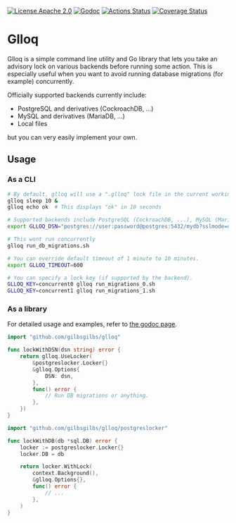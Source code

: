 [![License Apache 2.0](https://img.shields.io/badge/License-Apache%202.0-blue.svg)](https://opensource.org/licenses/Apache-2.0)
[![Godoc](https://godoc.org/github.com/gilbsgilbs/glloq?status.svg)](https://pkg.go.dev/github.com/gilbsgilbs/glloq)
[![Actions Status](https://github.com/gilbsgilbs/glloq/workflows/Test/badge.svg)](https://github.com/gilbsgilbs/glloq/actions)
[![Coverage Status](https://coveralls.io/repos/github/gilbsgilbs/glloq/badge.svg?branch=master)](https://coveralls.io/github/gilbsgilbs/glloq?branch=master)

# Glloq

Glloq is a simple command line utility and Go library that lets you take an advisory lock on
various backends before running some action. This is especially useful when you want to avoid
running database migrations (for example) concurrently.

Officially supported backends currently include:

- PostgreSQL and derivatives (CockroachDB, …)
- MySQL and derivatives (MariaDB, …)
- Local files

but you can very easily implement your own.

## Usage

### As a CLI

```bash
# By default, glloq will use a ".glloq" lock file in the current working directory.
glloq sleep 10 &
glloq echo ok  # This displays "ok" in 10 seconds

# Supported backends include PostgreSQL (CockroachDB, ...), MySQL (Maria, ...) and local files.
export GLLOQ_DSN="postgres://user:password@postgres:5432/mydb?sslmode=disable"

# This wont run concurrently
glloq run_db_migrations.sh

# You can override default timeout of 1 minute to 10 minutes.
export GLLOQ_TIMEOUT=600

# You can specify a lock key (if supported by the backend).
GLLOQ_KEY=concurrent0 glloq run_migrations_0.sh
GLLOQ_KEY=concurrent1 glloq run_migrations_1.sh
```

### As a library

For detailed usage and examples, refer to [the godoc page](
https://pkg.go.dev/github.com/gilbsgilbs/glloq).

```go
import "github.com/gilbsgilbs/glloq"

func lockWithDSN(dsn string) error {
    return glloq.UseLocker(
        &postgreslocker.Locker{}
        &glloq.Options{
            DSN: dsn,
        },
        func() error {
            // Run DB migrations or anything.
        },
    })
}

import "github.com/gilbsgilbs/glloq/postgreslocker"

func lockWithDB(db *sql.DB) error {
    locker := postgreslocker.Locker{}
    locker.DB = db

    return locker.WithLock(
        context.Background(),
        &glloq.Options{},
        func() error {
            // ...
        },
    )
}
```

